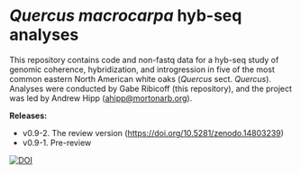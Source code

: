 # _Quercus macrocarpa_ hyb-seq analyses
This repository contains code and non-fastq data for a hyb-seq study of genomic coherence, hybridization, and introgression in five of the most common eastern North American white oaks (_Quercus_ sect. _Quercus_). Analyses were conducted by Gabe Ribicoff (this repository), and the project was led by Andrew Hipp (ahipp@mortonarb.org).  

**Releases:**  
* v0.9-2. The review version (https://doi.org/10.5281/zenodo.14803239)
* v0.9-1. Pre-review  

[![DOI](https://zenodo.org/badge/DOI/10.5281/zenodo.14803239.svg)](https://doi.org/10.5281/zenodo.14803239)
